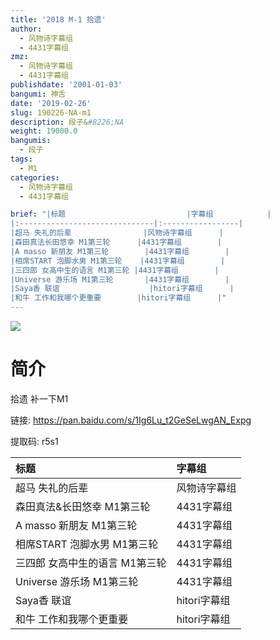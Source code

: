 ```yaml
---
title: '2018 M-1 拾遗'
author:
  - 风物诗字幕组
  - 4431字幕组
zmz: 
  - 风物诗字幕组
  - 4431字幕组
publishdate: '2001-01-03'
bangumi: 神舌
date: '2019-02-26'
slug: 190226-NA-m1
description: 段子&#8226;NA
weight: 19000.0
bangumis:
  - 段子
tags:
  - M1
categories:
  - 风物诗字幕组
  - 4431字幕组

brief: "|标题                           |字幕组            |
|:------------------------------|:-----------------|
|超马 失礼的后辈                |风物诗字幕组      |
|森田真法长田悠幸 M1第三轮      |4431字幕组        |
|A masso 新朋友 M1第三轮        |4431字幕组        |
|相席START 泡脚水男 M1第三轮    |4431字幕组        |
|三四郎 女高中生的语言 M1第三轮 |4431字幕组        |
|Universe 游乐场 M1第三轮       |4431字幕组        |
|Saya香 联谊                    |hitori字幕组      |
|和牛 工作和我哪个更重要        |hitori字幕组      |"
---
```

![](https://i.imgur.com/aPevZwG.png)
# 简介  

拾遗 补一下M1

链接: https://pan.baidu.com/s/1Ig6Lu_t2GeSeLwgAN_Expg 

提取码: r5s1 


|标题                           |字幕组            |
|:------------------------------|:-----------------|
|超马 失礼的后辈                |风物诗字幕组      |
|森田真法&长田悠幸 M1第三轮     |4431字幕组        |
|A masso 新朋友 M1第三轮        |4431字幕组        |
|相席START 泡脚水男 M1第三轮    |4431字幕组        |
|三四郎 女高中生的语言 M1第三轮 |4431字幕组        |
|Universe 游乐场 M1第三轮       |4431字幕组        |
|Saya香 联谊                    |hitori字幕组      |
|和牛 工作和我哪个更重要        |hitori字幕组      |
